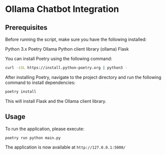 # Ollama Chatbot Integration 


## Prerequisites
Before running the script, make sure you have the following installed:

Python 3.x
Poetry
Ollama Python client library (ollama)
Flask

You can install Poetry using the following command:

```bash
curl -sSL https://install.python-poetry.org | python3 -
```
After installing Poetry, navigate to the project directory and run the following command to install dependencies:

```bash
poetry install
```
This will install Flask and the Ollama client library.

## Usage


To run the application, please execute:

```bash
poetry run python main.py
```

The application is now available at `http://127.0.0.1:5000/`
